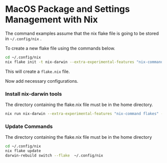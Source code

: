 # MacOS Package and Settings Management with Nix

The command examples assume that the nix flake file is going to be stored in `~/.config/nix` .

To create a new flake file using the commands below.
```sh
cd ~/.config/nix
nix flake init -t nix-darwin --extra-experimental-features "nix-command flakes"
```
This will create a `flake.nix` file.

Now add necessary configurations.

### Install nix-darwin tools

The directory containing the flake.nix file must be in the home directory.
```sh
nix run nix-darwin --extra-experimental-features "nix-command flakes" -- switch --flake ~/.config/nix
```

### Update Commands

The directory containing the flake.nix file must be in the home directory
```sh
cd ~/.config/nix
nix flake update
darwin-rebuild switch --flake  ~/.config/nix
```
